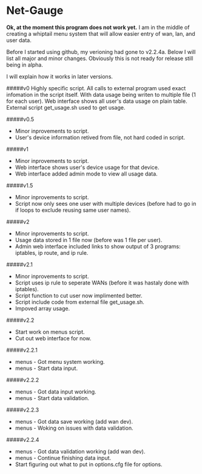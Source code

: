 # Net-Gauge 

**Ok, at the moment this program does not work yet.** I am in the middle of creating a whiptail menu system that will allow easier entry of wan, lan, and user data.

Before I started using github, my verioning had gone to v2.2.4a. Below I will list all major and minor changes. Obviously this is not ready for release still being  in alpha.

I will explain how it works in later versions.

#####v0
Highly specific script. All calls to external program used exact infomation in the script itself. With data usage being writen to multiple file (1 for each user). Web interface shows all user's data usage on plain table. External script get_usage.sh used to get usage.

#####v0.5
<ul><li>Minor inprovements to script.</li>
<li>User's device information retived from file, not hard coded in script.</li></ul>

#####v1
<ul><li>Minor inprovements to script.</li>
<li>Web interface shows user's device usage for that device.</li>
<li>Web interface added admin mode to view all usage data.</li></ul>

#####v1.5
<ul><li>Minor inprovements to script.</li>
<li>Script now only sees one user with multiple devices (before had to go in if loops to exclude reusing same user names).</li></ul>

#####v2
<ul><li>Minor inprovements to script.</li>
<li>Usage data stored in 1 file now (before was 1 file per user).</li>
<li>Admin web interface included links to show output of 3 programs: iptables, ip route, and ip rule.</li></ul>

#####v2.1
<ul><li>Minor inprovements to script.</li>
<li>Script uses ip rule to seperate WANs (before it was hastaly done with iptables).</li>
<li>Script function to cut user now implimented better.</li>
<li>Script include code from external file get_usage.sh.</li>
<li>Impoved array usage.</li></ul>

#####v2.2
<ul><li>Start work on menus script.</li>
<li>Cut out web interface for now.</li></ul>

#####v2.2.1
<ul><li>menus - Got menu system working.</li>
<li>menus - Start data input.</li></ul>

#####v2.2.2
<ul><li>menus - Got data input working.</li>
<li>menus - Start data validation.</li></ul>

#####v2.2.3
<ul><li>menus - Got data save working (add wan dev).</li>
<li>menus - Woking on issues with data validation.</li></ul>

#####v2.2.4
<ul><li>menus - Got data validation working (add wan dev).</li>
<li>menus - Continue finishing data input.</li>
<li>Start figuring out what to put in options.cfg file for options.</li></ul>
